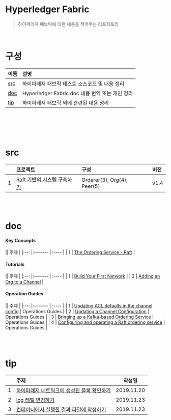 # Hyperledger Fabric

> 하이퍼레저 패브릭에 대한 내용을 적어두는 리포지토리

<br>

# 구성

| 이름 | 설명 | 
|:--- |:-------- |
| [src](#src) | 하이퍼레저 패브릭 테스트 소스코드 및 내용 정리 |
| [doc](#doc) | Hyperledger Fabric doc 내용 번역 또는 개인 정리 |
| [tip](#tip) | 하이퍼레저 패브릭 외에 관련된 내용 정리 |

<br>
<br>
<br>
<br>

# src

|| 프로젝트 | 구성 | 버전 | 
| :--: |:------- | :---- | :---- | 
| 1 | [Raft 기반의 시스템 구축하기](/src/v1.4/raft_multi/info.md) | Orderer(3), Org(4), Peer(5) | v1.4 |  

<br>
<br>


# doc 

#### Key Concepts
|| 주제 |
|:--: |:------- | :---- | 
| 1 | [The Ordering Service - Raft](/doc/key_concept/raft.md) |

#### Tutorials
|| 주제 |
|:--: |:------- | :---- | 
| 1 | [Build Your First Network](/doc/tutorials/build_your_first_network.md) |
| 2 | [Adding an Org to a Channel](/doc/tutorials/add_org_to_channel.md) | 


#### Operation Guides
|| 주제 |
|:--: |:------- | :---- | 
| 1 | [Updating ACL defaults in the channel config](/doc/op_guides/update_acl.md) | Operations Guides |
| 2 | [Updating a Channel Configuration](/doc/op_guides/update_channel_configuration.md) | Operations Guides |
| 3 | [Bringing up a Kafka-based Ordering Service](/doc/op_guides/kafka_service.md) | Operations Guides |
| 4 | [Configuring and operating a Raft ordering service](/doc/op_guides/raft_service.md) | Operations Guides |


<br>
<br>

# tip

|| 주제 | 작성일 |
| :--: |:------- | :---: |
| 1 | [하이퍼레저 네트워크에 생성된 블록 확인하기](/tip/block_physical_path.md) |2019.11.20|
| 2 | [log 레벨 변경하기](/tip/change_log_level.md) |2019.11.23| 
| 3 | [컨테이너에서 실행한 결과 파일에 작성하기](/tip/get_result_file_from_container.md) |2019.11.23|

<br>

